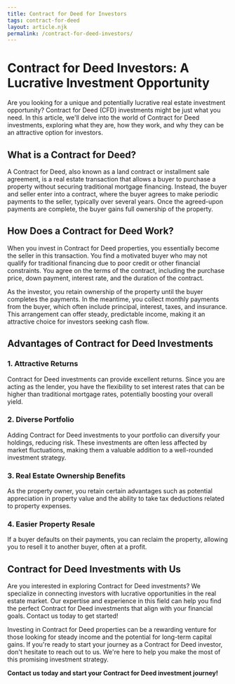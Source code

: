 ```yaml
---
title: Contract for Deed for Investors
tags: contract-for-deed
layout: article.njk
permalink: /contract-for-deed-investors/
---
```


# Contract for Deed Investors: A Lucrative Investment Opportunity

Are you looking for a unique and potentially lucrative real estate investment opportunity? Contract for Deed (CFD) investments might be just what you need. In this article, we'll delve into the world of Contract for Deed investments, exploring what they are, how they work, and why they can be an attractive option for investors.

## What is a Contract for Deed?

A Contract for Deed, also known as a land contract or installment sale agreement, is a real estate transaction that allows a buyer to purchase a property without securing traditional mortgage financing. Instead, the buyer and seller enter into a contract, where the buyer agrees to make periodic payments to the seller, typically over several years. Once the agreed-upon payments are complete, the buyer gains full ownership of the property.

## How Does a Contract for Deed Work?

When you invest in Contract for Deed properties, you essentially become the seller in this transaction. You find a motivated buyer who may not qualify for traditional financing due to poor credit or other financial constraints. You agree on the terms of the contract, including the purchase price, down payment, interest rate, and the duration of the contract.

As the investor, you retain ownership of the property until the buyer completes the payments. In the meantime, you collect monthly payments from the buyer, which often include principal, interest, taxes, and insurance. This arrangement can offer steady, predictable income, making it an attractive choice for investors seeking cash flow.

## Advantages of Contract for Deed Investments

### 1. Attractive Returns

Contract for Deed investments can provide excellent returns. Since you are acting as the lender, you have the flexibility to set interest rates that can be higher than traditional mortgage rates, potentially boosting your overall yield.

### 2. Diverse Portfolio

Adding Contract for Deed investments to your portfolio can diversify your holdings, reducing risk. These investments are often less affected by market fluctuations, making them a valuable addition to a well-rounded investment strategy.

### 3. Real Estate Ownership Benefits

As the property owner, you retain certain advantages such as potential appreciation in property value and the ability to take tax deductions related to property expenses.

### 4. Easier Property Resale

If a buyer defaults on their payments, you can reclaim the property, allowing you to resell it to another buyer, often at a profit.

## Contract for Deed Investments with Us

Are you interested in exploring Contract for Deed investments? We specialize in connecting investors with lucrative opportunities in the real estate market. Our expertise and experience in this field can help you find the perfect Contract for Deed investments that align with your financial goals. Contact us today to get started!

Investing in Contract for Deed properties can be a rewarding venture for those looking for steady income and the potential for long-term capital gains. If you're ready to start your journey as a Contract for Deed investor, don't hesitate to reach out to us. We're here to help you make the most of this promising investment strategy.

**Contact us today and start your Contract for Deed investment journey!**
